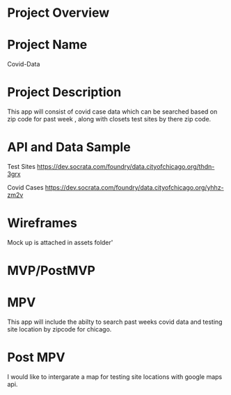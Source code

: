  
# Project Overview

# Project Name 
  Covid-Data

# Project Description

 This app will consist of covid case data which can be searched based on zip code for past week , along with closets test sites  by there zip code.

# API and Data Sample 
 Test Sites
 https://dev.socrata.com/foundry/data.cityofchicago.org/thdn-3grx 
 
 Covid Cases 
 https://dev.socrata.com/foundry/data.cityofchicago.org/yhhz-zm2v

# Wireframes
  Mock up is attached in assets folder'

# MVP/PostMVP 
  
# MPV 
  This app will include the abilty to search past weeks covid data and testing site location by zipcode for chicago.  
  
# Post MPV 
  I would like to intergarate a map for testing site locations with google maps api.
